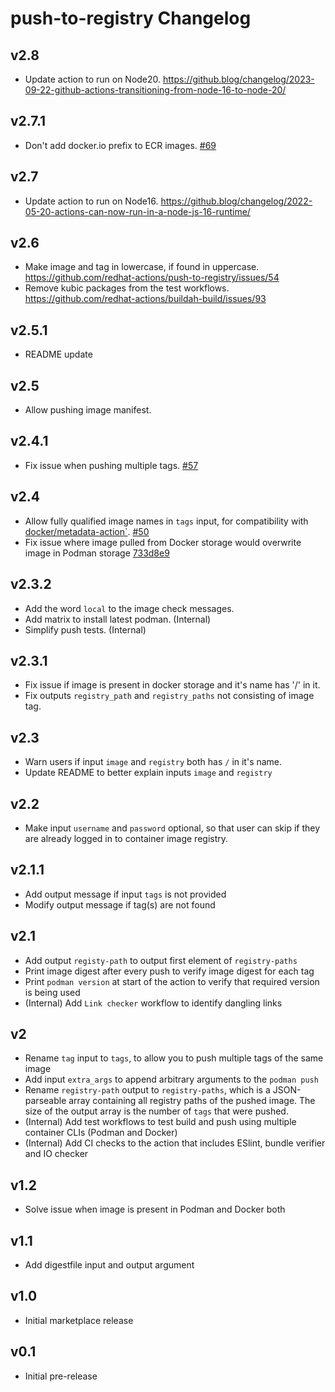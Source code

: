 # push-to-registry Changelog

## v2.8
- Update action to run on Node20. https://github.blog/changelog/2023-09-22-github-actions-transitioning-from-node-16-to-node-20/

## v2.7.1
- Don't add docker.io prefix to ECR images. [#69](https://github.com/redhat-actions/push-to-registry/pull/69)

## v2.7
- Update action to run on Node16. https://github.blog/changelog/2022-05-20-actions-can-now-run-in-a-node-js-16-runtime/

## v2.6
- Make image and tag in lowercase, if found in uppercase. https://github.com/redhat-actions/push-to-registry/issues/54
- Remove kubic packages from the test workflows. https://github.com/redhat-actions/buildah-build/issues/93

## v2.5.1
- README update

## v2.5
- Allow pushing image manifest.

## v2.4.1
- Fix issue when pushing multiple tags. [#57](https://github.com/redhat-actions/push-to-registry/issues/57)

## v2.4
- Allow fully qualified image names in `tags` input, for compatibility with [docker/metadata-action`](https://github.com/docker/metadata-action). [#50](https://github.com/redhat-actions/push-to-registry/pull/50)
- Fix issue where image pulled from Docker storage would overwrite image in Podman storage [733d8e9](https://github.com/redhat-actions/buildah-build/commit/733d8e9a389084e2f8c441f0a568e5d467497557)

## v2.3.2
- Add the word `local` to the image check messages.
- Add matrix to install latest podman. (Internal)
- Simplify push tests. (Internal)

## v2.3.1
- Fix issue if image is present in docker storage and it's name has '/' in it.
- Fix outputs `registry_path` and `registry_paths` not consisting of image tag.

## v2.3
- Warn users if input `image` and `registry` both has `/` in it's name.
- Update README to better explain inputs `image` and `registry`

## v2.2
- Make input `username` and `password` optional, so that user can skip if they are already logged in to container image registry.

## v2.1.1
- Add output message if input `tags` is not provided
- Modify output message if tag(s) are not found

## v2.1
- Add output `registy-path` to output first element of `registry-paths`
- Print image digest after every push to verify image digest for each tag
- Print `podman version` at start of the action to verify that required version is being used
- (Internal) Add `Link checker` workflow to identify dangling links

## v2
- Rename `tag` input to `tags`, to allow you to push multiple tags of the same image
- Add input `extra_args` to append arbitrary arguments to the `podman push`
- Rename `registry-path` output to `registry-paths`, which is a JSON-parseable array containing all registry paths of the pushed image. The size of the output array is the number of `tags` that were pushed.
- (Internal) Add test workflows to test build and push using multiple container CLIs (Podman and Docker)
- (Internal) Add CI checks to the action that includes ESlint, bundle verifier and IO checker

## v1.2
- Solve issue when image is present in Podman and Docker both

## v1.1
- Add digestfile input and output argument

## v1.0
- Initial marketplace release

## v0.1
- Initial pre-release

